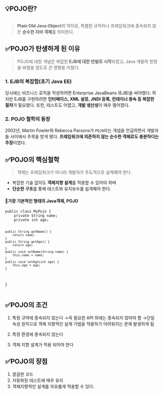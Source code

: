 <h2 id="💡pojo란">💡POJO란?</h2>
<p><img alt="" src="https://velog.velcdn.com/images/dev_ssj/post/b21f2ea0-dece-4f3f-a692-52c04817bbb2/image.png" /></p>
<blockquote>
<p><strong>Plain Old Java Object</strong>의 약자로, 특별한 규칙이나 프레임워크에 종속되지 않은 <strong>순수한 자바 객체</strong>를 의미한다.</p>
</blockquote>
<h2 id="✅pojo가-탄생하게-된-이유">✅POJO가 탄생하게 된 이유</h2>
<blockquote>
<p>POJO에 대한 개념은 복잡한 <strong>EJB에 대한 반발로 시작</strong>되었고, Java 개발의 방향을 바꿨을 정도로 큰 영향을 미쳤다.</p>
</blockquote>
<h3 id="1-ejb의-복잡함초기-java-ee">1. EJB의 복잡함(초기 Java EE)</h3>
<p> 당시에는 비즈니스 로직을 작성하려면 Enterprise JavaBeans (EJB)을 써야했다.
 하지만 EJB를 구현하려면 <strong>인터페이스, XML 설정, JNDI 등록, 컨테이너 종속 등 복잡한 절차</strong>가 필요했다.
 또한, 테스트도 어렵고, <strong>개발 생산성</strong>이 매우 떨어졌다.</p>
<h3 id="2-pojo-철학의-등장">2. POJO 철학의 등장</h3>
<p>2002년, Martin Fowler와 Rebecca Parsons가 <code>POJO</code>라는 개념을 언급하면서 개발자들 사이에서 주목을 받게 됐다.
<strong>프레임워크에 의존하지 않는 순수한 객체로도 충분하다는 주장</strong>이였다.</p>
<h2 id="✅pojo의-핵심철학">✅POJO의 핵심철학</h2>
<blockquote>
<p>객체는 프레임워크가 아니라 개발자가 주도적으로 설계해야 한다.</p>
</blockquote>
<ul>
<li>복잡한 기술 없이도 <strong>객체지향 설계</strong>를 적용할 수 있어야 하며</li>
<li><strong>단순한 구조</strong>를 통해 테스트와 유지보수를 쉽게해야 한다.</li>
</ul>
<h4 id="📍가장-기본적인-형태의-java객체-pojo">📍가장 기본적인 형태의 Java객체, POJO</h4>
<pre><code>public class MyPojo {
    private String name;
    private int age;

    public String getName() {
        return name;
    }
    public String getAge() {
        return age;
    }
    public void setName(String name) {
        this.name = name;
    }
    public void setAge(int age) {
        this.age = age;
    }
}</code></pre><h2 id="✅pojo의-조건">✅POJO의 조건</h2>
<ol>
<li><p>특정 규약에 종속되지 않는다
→꼭 필요한 API 외에는 종속되지 않아야 함
→단일 속성 원칙으로 객체 지향적인 설계 기법을 적용하기 어려워지는 문제 발생하게 됨</p>
</li>
<li><p>특정 환경에 종속되지 않는다</p>
</li>
<li><p>객체 지향 설계가 적용 되어야 한다</p>
</li>
</ol>
<h2 id="✅pojo의-장점">✅POJO의 장점</h2>
<ol>
<li>깔끔한 코드</li>
<li>자동화된 테스트에 매우 유리</li>
<li>객체지향적인 설계를 자유롭게 적용할 수 있다.</li>
</ol>
